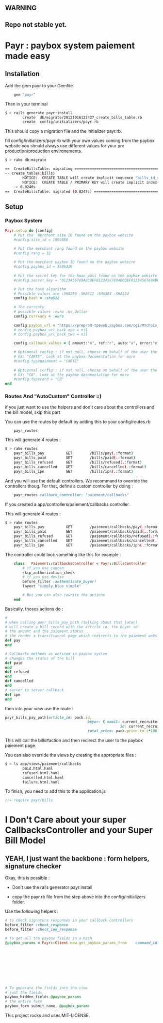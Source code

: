 ## WARNING

## Repo not stable yet.

# Payr : paybox system paiement made easy

## Installation

Add the gem payr to your Gemfile
```ruby
	gem "payr"
```

Then in your terminal

```sh
$ > rails generate payr:install
		create  db/migrate/20121016122427_create_bills_table.rb
		create  config/initializers/payr.rb
```
This should copy a migration file and the initializer payr.rb.

fill config/initializers/payr.rb with your own values coming from the paybox website 
you should always use different values for your pre production/production environements.

```sh
$ > rake db:migrate

==  CreateBillsTable: migrating ===============================================
-- create_table(:bills)
		NOTICE:  CREATE TABLE will create implicit sequence "bills_id_seq" for serial column "bills.id"
		NOTICE:  CREATE TABLE / PRIMARY KEY will create implicit index "bills_pkey" for table "bills"
   	-> 0.0246s
==  CreateBillsTable: migrated (0.0247s) ======================================
```

## Setup

### Paybox System
```ruby
Payr.setup do |config|
	# Put the  merchant site ID found on the paybox website
	#config.site_id = 1999888

	# Put the merchant rang found on the paybox website
	#config.rang = 32
	
	# Put the merchant paybox ID found on the paybox website
	#config.paybox_id = 1686319
	
	# Put the secret key for the hmac pass found on the paybox website
	#config.secret_key = "0123456789ABCDEF0123456789ABCDEF0123456789ABCDEF0123456789ABCDEF0123456789ABCDEF0123456789ABCDEF0123456789ABCDEF0123456789ABCDEF"

	# Put the hash algorithm
	# Possible values are :SHA256 :SHA512 :SHA384 :SHA224 
	config.hash = :sha512
	
	# The currency 
	# possible values :euro :us_dollar
	config.currency = :euro 
	
	config.paybox_url = "https://preprod-tpeweb.paybox.com/cgi/MYchoix_pagepaiement.cgi"
	# config.paybox_url_back_one = nil
	# config.paybox_url_back_two = nil

	config.callback_values = { amount:"m", ref:"r", auto:"a", error:"e", signature:"k" }

	# Optionnal config : if not null, choose on behalf of the user the type of paiement. 
	# EX: "CARTE". Look at the paybox documentation for more
	#config.typepaiement = "CARTE"
	
	# Optionnal config : if not null, choose on behalf of the user the type of CARD. 
	# EX: "CB". Look at the paybox documentation for more
	#config.typecard = "CB"
end

```

### Routes And "AutoCustom" Controller =)

if you just want to use the helpers and don't care about the controllers and the bill model, skip this part 

You can use the routes by default by adding this to your config/routes.rb

```ruby
	payr_routes
```

This will generate 4 routes :

```sh
$ > rake routes
	payr_bills_pay          GET        /bills/pay(.:format)                payr/bills#pay
	payr_bills_paid         GET        /bills/paid(.:format)               payr/bills#paid
	payr_bills_refused      GET        /bills/refused(.:format)            payr/bills#refused
	payr_bills_cancelled    GET        /bills/cancelled(.:format)          payr/bills#cancelled
	payr_bills_ipn          GET        /bills/ipn(.:format)                payr/bills#ipn
```

And you will use the default controllers. 
We recommand to override the controllers thoug. For that, define a custom controller by doing :

```ruby
	payr_routes callback_controller: "paiement/callbacks" 
```

If you created a app/controllers/paiement/callbacks controller.

This will generate 4 routes :

```sh
$ > rake routes
	payr_bills_pay          GET        /paiement/callbacks/pay(.:format)                paiement/callbacks#pay
	payr_bills_paid         GET        /paiement/callbacks/paid(.:format)               paiement/callbacks#paid
	payr_bills_refused      GET        /paiement/callbacks/refused(.:format)            paiement/callbacks#refused
	payr_bills_cancelled    GET        /paiement/callbacks/cancelled(.:format)          paiement/callbacks#cancelled
	payr_bills_ipn          GET        /paiement/callbacks/ipn(.:format)                paiement/callbacks#ipn
```

The controller could look something like this for example :

```ruby
	class	Paiement::CallbacksController < Payr::BillsController
		# if you use cancan
		skip_authorization_check
		# if you use devise 
		before_filter :authenticate_buyer!
		layout "simply_blue_simple"

		# But you can also rewrite the actions
	end
```

Basically, thoses actions do :
```ruby
#
# when calling payr_bills_pay_path (talking about that later) 
# will create a bill record with the article id, the buyer id
# the amount and the paiement status
# the render a transitionnal page which redirects to the paiement website
def pay
end

# Callbacks methods as defined in paybox system 
# changes the status of the bill
def paid
end
def refused
end
def cancelled
end
# server to server callback
def ipn
end
```

then into your view use the route :

```ruby
payr_bills_pay_path(article_id: pack.id, 
									  buyer: { email: current_recruiter.email, 
									  				 id: current_recruiter.id }, 
									  total_price: pack.price.to_i*100 )
```

This will call the bills#action and then redirect the user to the paybox paiement page.

You can also override the views by creating the appropriate files :
```sh
$ > ls app/views/paiement/callbacks
		paid.html.haml
		refused.html.haml
		cancelled.html.haml
		failure.html.haml
```


To finish, you need to add this to the application.js

```javascript
//= require payr/bills
```

# I Don't Care about your super CallbacksController and your Super Bill Model

## YEAH, I just want the backbone : form helpers, signature checker

Okay, this is possible :

- Don't use the rails generator payr:install

- copy the payr.rb file from the step above into the config/initializers folder.


Use the following helpers :
```ruby
# to check signature responses in your callback controllers
before_filter :check_response
before_filter :check_ipn_response

# To get all the paybox fields in a hash
@paybox_params = Payr::Client.new.get_paybox_params_from	command_id: bill.id, 
																													buyer_email: params[:buyer_email], 
																													total_price: params[:total_price],
																													callbacks:  { 
																																				paid: callback_paid_url, 
																																				refused: callback_refused_url,   
																																				cancelled: callback_cancelled_url,
																																				ipn: callback_ipn_url
																																			}

# To generate the fields into the view 
# just the fields
paybox_hidden_fields @paybox_params
# the entire form
paybox_form submit_name, @paybox_params
```

This project rocks and uses MIT-LICENSE.